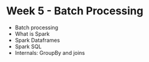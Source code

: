 # Week 5 - Batch Processing

- Batch processing
- What is Spark
- Spark Dataframes
- Spark SQL
- Internals: GroupBy and joins
